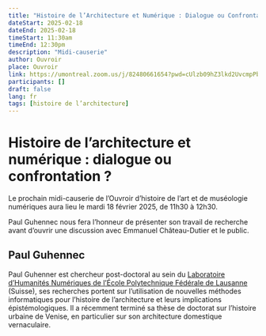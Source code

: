 ```yaml
---
title: "Histoire de l’Architecture et Numérique : Dialogue ou Confrontation ?"
dateStart: 2025-02-18
dateEnd: 2025-02-18
timeStart: 11:30am
timeEnd: 12:30pm
description: "Midi-causerie"
author: Ouvroir
place: Ouvroir
link: https://umontreal.zoom.us/j/82480661654?pwd=cUlzb09hZ3lkd2UvcmpPbTdmQkZBQT09
participants: []
draft: false
lang: fr
tags: [histoire de l’architecture]
---
```


# Histoire de l’architecture et numérique : dialogue ou confrontation ?

Le prochain midi-causerie de l’Ouvroir d’histoire de l’art et de muséologie numériques aura lieu le mardi 18 février 2025, de 11h30 à 12h30.

Paul Guhennec nous fera l’honneur de présenter son travail de recherche avant d’ouvrir une discussion avec Emmanuel Château-Dutier et le public.  

## Paul Guhennec

Paul Guhenner est chercheur post-doctoral au sein du [Laboratoire d’Humanités Numériques de l’École Polytechnique Fédérale de Lausanne](https://www.epfl.ch/labs/dhlab/) (Suisse), ses recherches portent sur l’utilisation de nouvelles méthodes informatiques pour l’histoire de l’architecture et leurs implications épistémologiques. Il a récemment terminé sa thèse de doctorat sur l’histoire urbaine de Venise, en particulier sur son architecture domestique vernaculaire.
